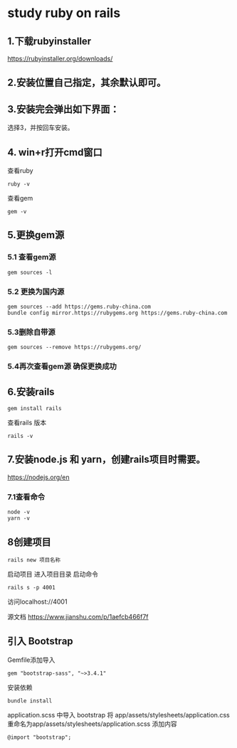 # study ruby on rails
## 1.下载rubyinstaller
<u>https://rubyinstaller.org/downloads/</u>
## 2.安装位置自己指定，其余默认即可。
## 3.安装完会弹出如下界面：
选择3，并按回车安装。
## 4. win+r打开cmd窗口
查看ruby
````
ruby -v
````
查看gem
````
gem -v
````
## 5.更换gem源
### 5.1 查看gem源
````
gem sources -l
````
### 5.2 更换为国内源
````
gem sources --add https://gems.ruby-china.com
bundle config mirror.https://rubygems.org https://gems.ruby-china.com
````
### 5.3删除自带源
````
gem sources --remove https://rubygems.org/
````
### 5.4再次查看gem源 确保更换成功
## 6.安装rails
````
gem install rails
````
查看rails 版本
````
rails -v
````
## 7.安装node.js 和 yarn，创建rails项目时需要。
<u>https://nodejs.org/en</u>
### 7.1查看命令
````
node -v
yarn -v
````
## 8创建项目
````
rails new 项目名称
````
启动项目
进入项目目录
启动命令
````
rails s -p 4001
````
访问localhost://4001

源文档
<u>https://www.jianshu.com/p/1aefcb466f7f</u>

## 引入 Bootstrap
Gemfile添加导入
````
gem "bootstrap-sass", "~>3.4.1"
````
安装依赖
````
bundle install
````
application.scss 中导入 bootstrap
将 app/assets/stylesheets/application.css 重命名为app/assets/stylesheets/application.scss
添加内容
````
@import "bootstrap";
````